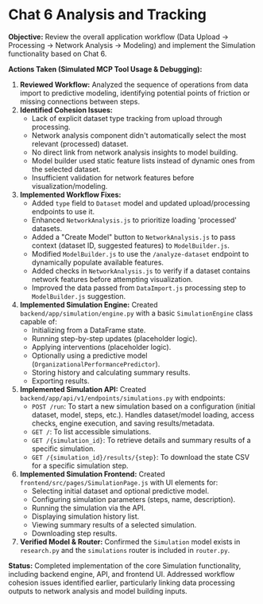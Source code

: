 # Chat 6 Analysis and Tracking

**Objective:** Review the overall application workflow (Data Upload → Processing → Network Analysis → Modeling) and implement the Simulation functionality based on Chat 6.

**Actions Taken (Simulated MCP Tool Usage & Debugging):**

1.  **Reviewed Workflow:** Analyzed the sequence of operations from data import to predictive modeling, identifying potential points of friction or missing connections between steps.
2.  **Identified Cohesion Issues:**
    *   Lack of explicit dataset type tracking from upload through processing.
    *   Network analysis component didn't automatically select the most relevant (processed) dataset.
    *   No direct link from network analysis insights to model building.
    *   Model builder used static feature lists instead of dynamic ones from the selected dataset.
    *   Insufficient validation for network features before visualization/modeling.
3.  **Implemented Workflow Fixes:**
    *   Added `type` field to `Dataset` model and updated upload/processing endpoints to use it.
    *   Enhanced `NetworkAnalysis.js` to prioritize loading 'processed' datasets.
    *   Added a "Create Model" button to `NetworkAnalysis.js` to pass context (dataset ID, suggested features) to `ModelBuilder.js`.
    *   Modified `ModelBuilder.js` to use the `/analyze-dataset` endpoint to dynamically populate available features.
    *   Added checks in `NetworkAnalysis.js` to verify if a dataset contains network features before attempting visualization.
    *   Improved the data passed from `DataImport.js` processing step to `ModelBuilder.js` suggestion.
4.  **Implemented Simulation Engine:** Created `backend/app/simulation/engine.py` with a basic `SimulationEngine` class capable of:
    *   Initializing from a DataFrame state.
    *   Running step-by-step updates (placeholder logic).
    *   Applying interventions (placeholder logic).
    *   Optionally using a predictive model (`OrganizationalPerformancePredictor`).
    *   Storing history and calculating summary results.
    *   Exporting results.
5.  **Implemented Simulation API:** Created `backend/app/api/v1/endpoints/simulations.py` with endpoints:
    *   `POST /run`: To start a new simulation based on a configuration (initial dataset, model, steps, etc.). Handles dataset/model loading, access checks, engine execution, and saving results/metadata.
    *   `GET /`: To list accessible simulations.
    *   `GET /{simulation_id}`: To retrieve details and summary results of a specific simulation.
    *   `GET /{simulation_id}/results/{step}`: To download the state CSV for a specific simulation step.
6.  **Implemented Simulation Frontend:** Created `frontend/src/pages/SimulationPage.js` with UI elements for:
    *   Selecting initial dataset and optional predictive model.
    *   Configuring simulation parameters (steps, name, description).
    *   Running the simulation via the API.
    *   Displaying simulation history list.
    *   Viewing summary results of a selected simulation.
    *   Downloading step results.
7.  **Verified Model & Router:** Confirmed the `Simulation` model exists in `research.py` and the `simulations` router is included in `router.py`.

**Status:** Completed implementation of the core Simulation functionality, including backend engine, API, and frontend UI. Addressed workflow cohesion issues identified earlier, particularly linking data processing outputs to network analysis and model building inputs.